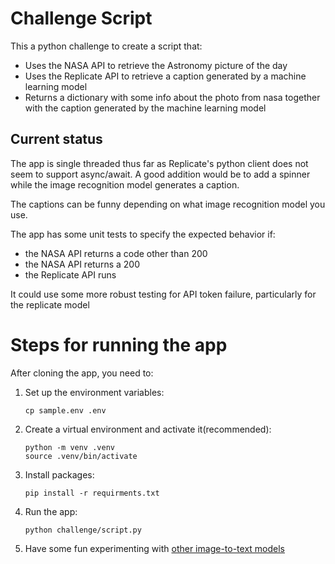 # Challenge Script

This a python challenge to create a script that:

- Uses the NASA API to retrieve the Astronomy picture of the day
- Uses the Replicate API to retrieve a caption generated by a machine learning model
- Returns a dictionary with some info about the photo from nasa together with the caption generated by the machine learning model

## Current status

The app is single threaded thus far as Replicate's python client does not seem to support async/await. A good addition would be to add a spinner while the image recognition model generates a caption.

The captions can be funny depending on what image recognition model you use.

The app has some unit tests to specify the expected behavior if:

- the NASA API returns a code other than 200
- the NASA API returns a 200
- the Replicate API runs

It could use some more robust testing for API token failure, particularly for the replicate model


# Steps for running the app

After cloning the app, you need to:

1. Set up the environment variables:

   ```base
   cp sample.env .env
   ```

2. Create a virtual environment and activate it(recommended):

    ```base
    python -m venv .venv
    source .venv/bin/activate
    ```

3. Install packages:

    ```base
    pip install -r requirments.txt
    ```

4. Run the app:

    ```base
    python challenge/script.py
    ```

5. Have some fun experimenting with [other image-to-text models](https://replicate.com/collections/image-to-text)
